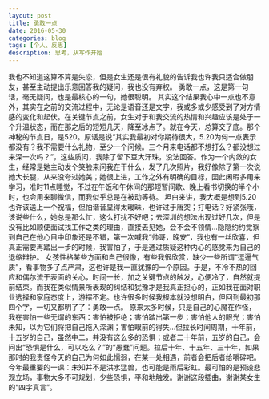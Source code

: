 ```yaml
---
layout: post
title: 勇敢一点
date: 2016-05-30
categories: blog
tags: [个人、反思]
description: 思考，从写作开始
---
```


我也不知道这算不算是失恋，但是女生还是很有礼貌的告诉我也许我只适合做朋友，甚至主动提出乐意回答我的疑问，我也没有弃权。
勇敢一点，这是第一句话，毫无疑问，也是最核心的一句，她很聪明。
其实这个结果我心中一点也不意外，其实在之前的交流过程中，无论是语音还是文字，我或多或少感受到了对方情感的变化和起伏。在关键节点之前，女生对于和我交流的热情和兴趣应该是处于一个升温状态，而在那之后的短短几天，降至冰点了。就在今天，总算交了底。那个神秘的节点日，是520。原话是说“其实我最初对你期待很大，5.20为何一点表示都没有？我不需要什么礼物，至少一个问候。三个月来电话都不想打么？都没想过来深一次吗？”，这些质问，我除了留下豆大汗珠，没法回答。作为一个内敛的女生，经常是她主动发个笑脸来问我在干什么，发了几次照片，我好像除了第一次说她大长腿，从来没夸过她美；她很上进，工作之外有明确的目标，因此闲暇多用来学习，准时11点睡觉，不过在午饭和午休间的那短暂间歇、晚上看书切换的半个小时，也会用来聊微信，而我似乎总是在被动等待。
坦白来讲，我大概是想到5.20也许该送上一个祝福，但怕谐音显得太暧昧，也许过于唐突；打电话？好紧张哦，该说些什么，她总是那么忙，这么打扰不好吧；去深圳的想法出现过好几次，但是没有比如顺便面试找工作之类的理由，直接去见她，会不会不领情...隐隐约约觉察到自己在他心目中印象还是不错，第一次喊我“帅哥，晚安”，我也有一丝欣喜，但真正需要再踏出一步的时候，我害怕了，于是通过质疑这种内心的感觉来为自己的退缩辩护。
女孩性格某些方面和自己很像，有些我很欣赏，缺少一些所谓“逗逼气质”，看事物多了点严肃，这也许是我一直犹豫的一个原因。于是，不冷不热的回应和偶尔流于表面的关心，时间一长，加之关键节点的触发，心便冷了，自然就提前结束。而我在类似情景所表现的纠结和犹豫才是我真正担心的，正如我在面对职业选择和家庭态度上，游摆不定。也许很多时候我根本就没想明白，但回到最初那四个字，一切又都明了了：勇敢一点。
原来太多时候，只是自己的心魔在作怪，我在害怕一些无谓的东西：害怕被拒绝；害怕踏出第一步；害怕他人的眼光；害怕未知，以为它们将把自己拖入深渊；害怕眼前的得失...但拉长时间周期，十年前，十五岁的自己，虽然中二，并没有这么多的恐惧；或者二十年前，五岁的自己，会问出“恐惧是什么，可以吃么？”的“愚蠢”问题。拉后十年、十五年、三十年，如果那时的我责怪今天的自己为何如此懦弱，在某一处相遇，前者会把后者给嚼碎吧。
今年最重要的一课：未知并不是洪水猛兽，也可能是雨后彩虹。最可怕的是预设悲观立场，事物大多不可规划，少些恐惧，平和地触发。谢谢这段插曲，谢谢某女生的“四字真言”。
